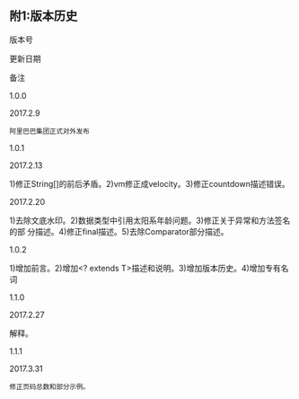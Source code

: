## 附1:版本历史

版本号

更新日期

备注

1.0.0

2017.2.9

```
阿里巴巴集团正式对外发布
```

1.0.1

2017.2.13

1\)修正String\[\]的前后矛盾。2\)vm修正成velocity。3\)修正countdown描述错误。

2017.2.20

1\)去除文底水印。2\)数据类型中引用太阳系年龄问题。3\)修正关于异常和方法签名的部 分描述。4\)修正final描述。5\)去除Comparator部分描述。

1.0.2

1\)增加前言。2\)增加&lt;? extends T&gt;描述和说明。3\)增加版本历史。4\)增加专有名词

1.1.0

2017.2.27

解释。

1.1.1

2017.3.31

```
修正页码总数和部分示例。
```



